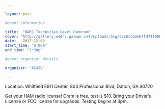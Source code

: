 ```yaml
---

layout: post

#event information

title:  "DARC Technician Level Hamcram"
cover: "http://gallery.w4drc.gaampr.net/uploads/big/5cc6db22eb7fd741000a8054b2686b80.png"
date:   2017-12-09
start_time: "8:00a"
end_time: "2:30p"

#event organiser details

organiser: "AI4ZV"

---
```


Location: Whitfield E911 Center, 804 Professional Blvd, Dalton, GA 30720

Get your HAM radio license! Cram is free, test is $10. Bring your Driver’s License or FCC license for upgrades. Testing begins at 3pm.